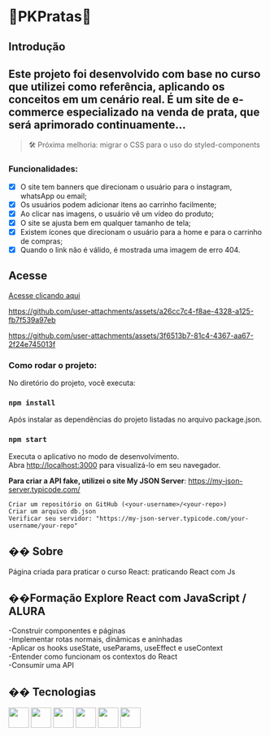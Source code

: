 <h1>💎PKPratas💎</h1>

## Introdução

## Este projeto foi desenvolvido com base no curso que utilizei como referência, aplicando os conceitos em um cenário real. É um site de e-commerce especializado na venda de prata, que será aprimorado continuamente...

>🛠️ Próxima melhoria: migrar o CSS para o uso do styled-components

### Funcionalidades:

- [x] O site tem banners que direcionam o usuário para o instagram, whatsApp ou email;
- [x] Os usuários podem adicionar itens ao carrinho facilmente;
- [x] Ao clicar nas imagens, o usuário vê um vídeo do produto;
- [x] O site se ajusta bem em qualquer tamanho de tela;
- [x] Existem ícones que direcionam o usuário para a home e para o carrinho de compras;
- [x] Quando o link não é válido, é mostrada uma imagem de erro 404.

## Acesse

<a href = "https://pk-pratas.vercel.app/">Acesse clicando aqui</a>

https://github.com/user-attachments/assets/a26cc7c4-f8ae-4328-a125-fb7f539a97eb

https://github.com/user-attachments/assets/3f6513b7-81c4-4367-aa67-2f24e745013f

### Como rodar o projeto:

No diretório do projeto, você executa:

### `npm install`

Após instalar as dependências do projeto listadas no arquivo package.json.

### `npm start`

Executa o aplicativo no modo de desenvolvimento.\
Abra [http://localhost:3000](http://localhost:3000) para visualizá-lo em seu navegador.

**Para criar a API fake, utilizei o site My JSON Server**: https://my-json-server.typicode.com/

    Criar um repositório on GitHub (<your-username>/<your-repo>)
    Criar um arquivo db.json
    Verificar seu servidor: "https://my-json-server.typicode.com/your-username/your-repo"


<h2>�� Sobre</h2>
<p>Página criada para praticar o curso React: praticando React com Js</p>

<h2>��Formação Explore React com JavaScript / ALURA</h2>
<p>
-Construir componentes e páginas<br>
-Implementar rotas normais, dinâmicas e aninhadas<br>
-Aplicar os hooks useState, useParams, useEffect e useContext<br>
-Entender como funcionam os contextos do React<br>
-Consumir uma API<br>
</p>

## �� Tecnologias

<div>
  <img src="https://cdn.jsdelivr.net/gh/devicons/devicon@latest/icons/vscode/vscode-original-wordmark.svg" width="40" height="40"/>
  <img src="https://cdn.jsdelivr.net/gh/devicons/devicon@latest/icons/css3/css3-plain-wordmark.svg" width="40" height="40"/>     
  <img src="https://cdn.jsdelivr.net/gh/devicons/devicon@latest/icons/html5/html5-plain-wordmark.svg"  width="40" height="40"/>
  <img src="https://cdn.jsdelivr.net/gh/devicons/devicon@latest/icons/javascript/javascript-original.svg"width="40" height="40"/>
  <img src="https://cdn.jsdelivr.net/gh/devicons/devicon@latest/icons/react/react-original-wordmark.svg" width="40" height="40" />
  <img src="https://cdn.jsdelivr.net/gh/devicons/devicon@latest/icons/json/json-original.svg" width="40" height="40"/>          
</div>
